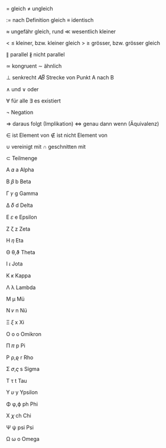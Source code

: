 = gleich
≠ ungleich

:= nach Definition gleich
≡ identisch

≈ ungefähr gleich, rund
≪ wesentlich kleiner

< ≤ kleiner, bzw. kleiner gleich
\> ≥ grösser, bzw. grösser gleich

∥ parallel
∦ nicht parallel

≃ kongruent
∼ ähnlich

⊥ senkrecht
𝐴𝐵̅ Strecke von Punkt A nach B

∧ und
∨ oder

∀ für alle
∃ es existiert

¬ Negation

⇒ daraus folgt (Implikation)
⇔ genau dann wenn (Äquivalenz)

∈ ist Element von
∉ ist nicht Element von

∪ vereinigt mit
∩ geschnitten mit

⊂ Teilmenge

A 𝛼 a Alpha

B 𝛽 b Beta

Γ 𝛾 g Gamma 

Δ 𝛿 d Delta 

Ε 𝜀 e Epsilon

Ζ ζ z Zeta

Η 𝜂 Eta

Θ θ,ϑ Theta

Ι 𝜄 Jota

Κ 𝜅 Kappa

Λ λ Lambda

Μ μ Mü 

Ν 𝜈 n Nü

 Ξ 𝜉 x Xi
 
Ο ο o Omikron

Π 𝜋 p Pi

 Ρ ρ,ϱ r Rho

 Σ 𝜎,𝜍 s Sigma

 Τ τ t Tau

 Υ 𝜐 y Ypsilon
 
 Φ φ,ϕ ph Phi

 Χ 𝜒 ch Chi

 Ψ ψ psi Psi
 
 Ω ω o Omega